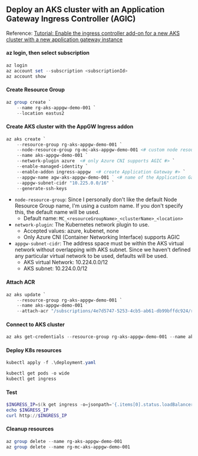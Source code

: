 ## Deploy an AKS cluster with an Application Gateway Ingress Controller (AGIC)
Reference: [Tutorial: Enable the ingress controller add-on for a new AKS cluster with a new application gateway instance](https://learn.microsoft.com/en-us/azure/application-gateway/tutorial-ingress-controller-add-on-new?WT.mc_id=AZ-MVP-5000570)

#### az login, then select subscription
```powershell
az login
az account set --subscription <subscriptionId>
az account show
```

#### Create Resource Group
```powershell
az group create `
    --name rg-aks-appgw-demo-001 `
    --location eastus2
```

#### Create AKS cluster with the  AppGW Ingress addon
```powershell
az aks create `
    --resource-group rg-aks-appgw-demo-001 `
    --node-resource-group rg-mc-aks-appgw-demo-001 <# custom node resource group name #> `
    --name aks-appgw-demo-001 `
    --network-plugin azure  <# only Azure CNI supports AGIC #> `
    --enable-managed-identity `
    --enable-addon ingress-appgw  <# create Application Gateway #> `
    --appgw-name agw-aks-appgw-demo-001 ` <# name of the Application Gateway #> `
    --appgw-subnet-cidr "10.225.0.0/16" `
    --generate-ssh-keys
```
* `node-resource-group`: Since I personally don't like the default Node Resource Group name, I'm using a custom name. If you don't specify this, the default name will be used. 
  * Default name: `MC_<resourceGroupName>_<clusterName>_<location>`
* `network-plugin`: The Kubernetes network plugin to use.
  * Accepted values: azure, kubenet, none
  * Only Azure CNI (Container Networking Interface) supports AGIC
* `appgw-subnet-cidr`: The address space must be within the AKS virtual network without overlapping with AKS subnet. Since we haven't defined any particular virtual network to be used, defaults will be used.
  * AKS virtual Network: 10.224.0.0/12
  * AKS subnet: 10.224.0.0/12
  
#### Attach ACR
```powershell
az aks update `
    --resource-group rg-aks-appgw-demo-001 `
    --name aks-appgw-demo-001 `
    --attach-acr "/subscriptions/4e7d5747-5253-4cb5-ab61-db99bffdc924/resourceGroups/rg-ravana-acr/providers/Microsoft.ContainerRegistry/registries/ravana"
```

#### Connect to AKS cluster
```powershell
az aks get-credentials --resource-group rg-aks-appgw-demo-001 --name aks-appgw-demo-001
```

#### Deploy K8s resources
```powershell
kubectl apply -f .\deployment.yaml

kubectl get pods -o wide
kubectl get ingress
```

#### Test
```powershell
$INGRESS_IP=$(k get ingress -o=jsonpath='{.items[0].status.loadBalancer.ingress[0].ip}')
echo $INGRESS_IP
curl http://$INGRESS_IP
```

#### Cleanup resources
```powershell
az group delete --name rg-aks-appgw-demo-001
az group delete --name rg-mc-aks-appgw-demo-001
```
